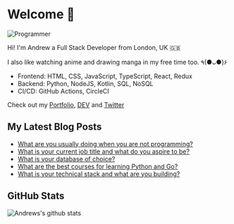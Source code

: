 # Welcome 👋

![Programmer](https://res.cloudinary.com/d74fh3kw/image/upload/v1594399766/github_x15mfs.jpg 'Programmer')

Hi! I'm Andrew a Full Stack Developer from London, UK 🇬🇧

I also like watching anime and drawing manga in my free time too. ٩(●ᴗ●)۶

- Frontend: HTML, CSS, JavaScript, TypeScript, React, Redux
- Backend: Python, NodeJS, Kotlin, SQL, NoSQL
- CI/CD: GitHub Actions, CircleCI

Check out my [Portfolio](https://andrewbaisden.com/ "Andrew Baisden's Portfolio"), [DEV](https://dev.to/andrewbaisden "Andrew Baisden's DEV") and [Twitter](https://twitter.com/andrewbaisden "Andrew Baisden's Twitter")

## My Latest Blog Posts

<!-- BLOG-POST-LIST:START -->
- [What are you usually doing when you are not programming?](https://dev.to/andrewbaisden/what-are-you-usually-doing-when-you-are-not-programming-290p)
- [What is your current job title and what do you aspire to be?](https://dev.to/andrewbaisden/what-is-your-current-job-title-and-what-do-you-aspire-to-be-2eh0)
- [What is your database of choice?](https://dev.to/andrewbaisden/what-is-your-database-of-choice-23gd)
- [What are the best courses for learning Python and Go?](https://dev.to/andrewbaisden/what-are-the-best-courses-for-learning-python-and-go-4og3)
- [What is your technical stack and what are you building?](https://dev.to/andrewbaisden/what-is-your-technical-stack-and-what-are-you-building-460l)
<!-- BLOG-POST-LIST:END -->

## GitHub Stats

![Andrews's github stats](https://github-readme-stats.vercel.app/api?username=andrewbaisden&show_icons=true&theme=tokyonight)
